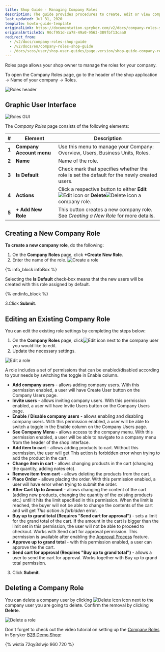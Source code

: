 ```yaml
---
title: Shop Guide - Managing Company Roles
description: The guide provides procedures to create, edit or view company roles in the storefront.
last_updated: Jul 31, 2020
template: howto-guide-template
originalLink: https://documentation.spryker.com/v2/docs/company-roles-shop-guide
originalArticleId: 90cf951d-ca78-49a0-9563-389fbf13caa0
redirect_from:
  - /v2/docs/company-roles-shop-guide
  - /v2/docs/en/company-roles-shop-guide
  - /docs/scos/user/shop-user-guides/page.version/shop-guide-company-roles.html
---
```


Roles page allows your shop owner to manage the roles for your company.

To open the Company Roles page, go to the header of the shop application → Name of your company → Roles.

![Roles header](https://spryker.s3.eu-central-1.amazonaws.com/docs/User+Guides/Shop+User+Guides/Company+Roles/roles-header.png)

## Graphic User Interface

![Roles GUI](https://spryker.s3.eu-central-1.amazonaws.com/docs/User+Guides/Shop+User+Guides/Company+Roles/roles-gui.png)

The *Company Roles* page consists of the following elements:

| # | Element | Description |
|---|---|---|
|  **1** |  **Company Account menu** | Use this menu to manage your Company: Overview, Users, Business Units, Roles. |
|  **2** |  **Name** | Name of the role. |
|  **3** |  **Is Default** | Check mark that specifies whether the role is set the default for the newly created users. |
|  **4** |  **Actions** | Click a respective button to either **Edit**![Edit icon](https://spryker.s3.eu-central-1.amazonaws.com/docs/User+Guides/Shop+User+Guides/Company+Roles/edit-icon.png) or **Delete**![Delete icon](https://spryker.s3.eu-central-1.amazonaws.com/docs/User+Guides/Shop+User+Guides/Company+Roles/delete-icon.png) a company role. |
|  **5** |  **+ Add New Role** | This button creates a new company role. See *Creating a New Role* for more details. |

## Creating a New Company Role

**To create a new company role**, do the following:

1. On the **Company Roles** page, click **+Create New Role**.
2. Enter the name of the role.
![Create a role](https://spryker.s3.eu-central-1.amazonaws.com/docs/User+Guides/Shop+User+Guides/Company+Roles/create-role.png)

{% info_block infoBox %}

Selecting the **Is Default** check-box means that the new users will be created with this role assigned by default.

{% endinfo_block %}

3.Click **Submit**.

## Editing an Existing Company Role

You can edit the existing role settings by completing the steps below:

1. On the **Company Roles** page, click![Edit icon](https://spryker.s3.eu-central-1.amazonaws.com/docs/User+Guides/Shop+User+Guides/Company+Roles/edit-icon.png) next to the company user you would like to edit.
2. Update the necessary settings.

![Edit a role](https://spryker.s3.eu-central-1.amazonaws.com/docs/User+Guides/Shop+User+Guides/Company+Roles/edit-role.png)

A role includes a set of permissions that can be enabled/disabled according to your needs by switching the toggle in Enable column.
  - **Add company users** - allows adding company users. With this permission enabled, a user will have Create User button on the Company Users page.
  - **Invite users** - allows inviting company users. With this permission enabled, a user will have Invite Users button on the Company Users page.
  - **Enable / Disable company users** - allows enabling and disabling company users. With this permission enabled, a user will be able to switch a toggle in the Enable column on the Company Users page.
  - **See Company Menu** - allows access to the company menu. With this permission enabled, a user will be able to navigate to a company menu from the header of the shop interface.
  - **Add item to cart** - allows adding products to cart. Without this permission, the user will get This action is forbidden error when trying to add the product in the cart.
  - **Change item in cart** - allows changing products in the cart (changing the quantity, adding notes etc).
  - **Remove item from cart** - allows deleting the products from the cart.
  - **Place Order** - allows placing the order. With this permission enabled, a user will have  error when trying to submit the order.
  - **Alter Cart Up to Amount** - allows changing the content of the cart (adding new products, changing the quantity of the existing products etc.) until it hits the limit specified in this permission. When the limit is reached, the buyer will not be able to change the contents of the cart and will get *This action is forbidden* error.
  - **Buy up to grand total (Requires "Send cart for approval")** - sets a limit for the grand total of the cart. If the amount in the cart is bigger than the limit set in this permission, the user will not be able to proceed to checkout. Works with Send cart for approval permission. This permission is available after enabling the [Approval Process](/docs/scos/user/features/202108.0/approval-process-feature-overview.html) feature.
  - **Approve up to grand total** - with this permission enabled, a user can approve the the cart.
  - **Send cart for approval (Requires "Buy up to grand total")** - allows a user to send the cart for approval. Works together with Buy up to grand total permission.
3. Click **Submit**.

## Deleting a Company Role

You can delete a company user by clicking ![Delete icon](https://spryker.s3.eu-central-1.amazonaws.com/docs/User+Guides/Shop+User+Guides/Company+Roles/delete-icon.png) icon next to the company user you are going to delete. Confirm the removal by clicking **Delete**.

![Delete a role](https://spryker.s3.eu-central-1.amazonaws.com/docs/User+Guides/Shop+User+Guides/Company+Roles/delete-role.png)

Don't forget to check out the video tutorial on setting up the [Company Roles](/docs/scos/user/features/{{page.version}}/company-account-feature-overview/company-user-roles-and-permissions-overview.html) in Spryker [B2B Demo Shop](/docs/scos/user/intro-to-spryker/b2b-suite.html):

{% wistia 72qy3slwjo 960 720 %}
